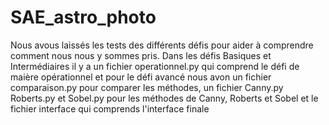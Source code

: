 # SAE_astro_photo
 
Nous avous laissés les tests des différents défis pour aider à comprendre comment nous nous y sommes pris. Dans les défis Basiques et Intermédiaires il y a un fichier operationnel.py qui comprend le défi de maière opérationnel et pour le défi avancé nous avon un fichier comparaison.py pour comparer les méthodes, un fichier Canny.py Roberts.py et Sobel.py pour les méthodes de Canny, Roberts et Sobel et le fichier interface qui comprends l'interface finale
